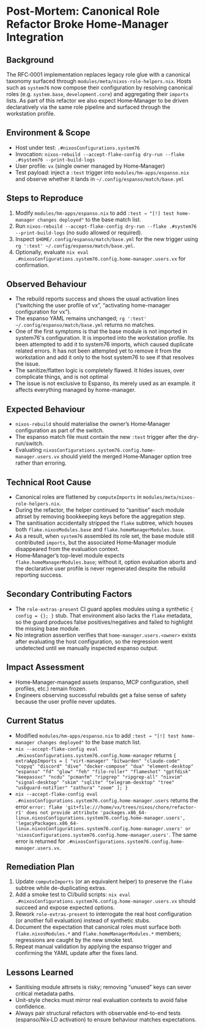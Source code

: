 # Post-Mortem: Canonical Role Refactor Broke Home‑Manager Integration

## Background

The RFC‑0001 implementation replaces legacy role glue with a canonical taxonomy surfaced through
`modules/meta/nixos-role-helpers.nix`. Hosts such as `system76` now compose their configuration by resolving
canonical roles (e.g. `system.base`, `development.core`) and aggregating their `imports` lists. As part of this
refactor we also expect Home‑Manager to be driven declaratively via the same role pipeline and surfaced through the
workstation profile.

## Environment & Scope

- Host under test: `.#nixosConfigurations.system76`
- Invocation: `nixos-rebuild --accept-flake-config dry-run --flake .#system76 --print-build-logs`
- User profile: `vx` (single owner managed by Home‑Manager)
- Test payload: inject a `:test` trigger into `modules/hm-apps/espanso.nix` and observe whether it lands in
  `~/.config/espanso/match/base.yml`

## Steps to Reproduce

1. Modify `modules/hm-apps/espanso.nix` to add `:test → "[!] test home-manager changes deployed"` to the base match
   list.
2. Run `nixos-rebuild --accept-flake-config dry-run --flake .#system76 --print-build-logs` (no sudo allowed or required).
3. Inspect `$HOME/.config/espanso/match/base.yml` for the new trigger using `rg ':test' ~/.config/espanso/match/base.yml`.
4. Optionally, evaluate `nix eval .#nixosConfigurations.system76.config.home-manager.users.vx` for confirmation.

## Observed Behaviour

- The rebuild reports success and shows the usual activation lines (“switching the user profile of vx”, “activating
  home-manager configuration for vx”).
- The espanso YAML remains unchanged; `rg ':test' ~/.config/espanso/match/base.yml` returns no matches.
- One of the first symptoms is that the base module is not imported in system76's configuration. It is imported into the workstation profile. Its been attempted to add it to system76 imports, which caused duplicate related errors. It has not been attempted yet to remove it from the workstation and add it only to the host system76 to see if that resolves the issue.
- The sanitize/flatten logic is completely flawed. It hides issues, over complicate things, and is not optimal
- The issue is not exclusive to Espanso, its merely used as an example. it affects everything managed by home-manager.

## Expected Behaviour

- `nixos-rebuild` should materialise the owner’s Home‑Manager configuration as part of the switch.
- The espanso match file must contain the new `:test` trigger after the dry-run/switch.
- Evaluating `nixosConfigurations.system76.config.home-manager.users.vx` should yield the merged Home‑Manager option
  tree rather than erroring.

## Technical Root Cause

- Canonical roles are flattened by `computeImports` in `modules/meta/nixos-role-helpers.nix`.
- During the refactor, the helper continued to “sanitise” each module attrset by removing bookkeeping keys before the
  aggregation step.
- The sanitisation accidentally stripped the `flake` subtree, which houses both `flake.nixosModules.base` and
  `flake.homeManagerModules.base`.
- As a result, when `system76` assembled its role set, the base module still contributed `imports`, but the associated
  Home‑Manager module disappeared from the evaluation context.
- Home‑Manager’s top-level module expects `flake.homeManagerModules.base`; without it, option evaluation aborts and the
  declarative user profile is never regenerated despite the rebuild reporting success.

## Secondary Contributing Factors

- The `role-extras-present` CI guard applies modules using a synthetic `{ config = {}; }` stub. That environment also
  lacks the `flake` metadata, so the guard produces false positives/negatives and failed to highlight the missing base
  module.
- No integration assertion verifies that `home-manager.users.<owner>` exists after evaluating the host configuration,
  so the regression went undetected until we manually inspected espanso output.

## Impact Assessment

- Home‑Manager-managed assets (espanso, MCP configuration, shell profiles, etc.) remain frozen.
- Engineers observing successful rebuilds get a false sense of safety because the user profile never updates.

## Current Status

- Modified `modules/hm-apps/espanso.nix` to add `:test → "[!] test home-manager changes deployed"` to the base match list.
- `nix --accept-flake-config eval .#nixosConfigurations.system76.config.home-manager` returns `{ extraAppImports = [ "virt-manager" "bitwarden" "claude-code" "copyq" "discord" "dive" "docker-compose" "dua" "element-desktop" "espanso" "fd" "glow" "feh" "file-roller" "flameshot" "gptfdisk" "keepassxc" "ncdu" "pcmanfm" "ripgrep" "ripgrep-all" "nixvim" "signal-desktop" "skim" "sqlite" "telegram-desktop" "tree" "usbguard-notifier" "zathura" "zoom" ]; }`
- `nix --accept-flake-config eval .#nixosConfigurations.system76.config.home-manager.users` returns the error `error: flake 'git+file:///home/vx/trees/nixos/chore/refactor-r1' does not provide attribute 'packages.x86_64-linux.nixosConfigurations.system76.config.home-manager.users', 'legacyPackages.x86_64-linux.nixosConfigurations.system76.config.home-manager.users' or 'nixosConfigurations.system76.config.home-manager.users'`. The same error is returned for `.#nixosConfigurations.system76.config.home-manager.users.vx`.

## Remediation Plan

1. Update `computeImports` (or an equivalent helper) to preserve the `flake` subtree while de-duplicating extras.
2. Add a smoke test to CI/build scripts: `nix eval .#nixosConfigurations.system76.config.home-manager.users.vx` should
   succeed and expose expected options.
3. Rework `role-extras-present` to interrogate the real host configuration (or another full evaluation) instead of
   synthetic stubs.
4. Document the expectation that canonical roles must surface both `flake.nixosModules.*` and
   `flake.homeManagerModules.*` members; regressions are caught by the new smoke test.
5. Repeat manual validation by applying the espanso trigger and confirming the YAML update after the fixes land.

## Lessons Learned

- Sanitising module attrsets is risky; removing “unused” keys can sever critical metadata paths.
- Unit-style checks must mirror real evaluation contexts to avoid false confidence.
- Always pair structural refactors with observable end-to-end tests (espanso/Nix‑LD activation) to ensure behaviour
  matches expectations.
